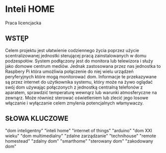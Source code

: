 # Inteli HOME
Praca licencjacka

## WSTĘP
Celem projektu jest ułatwienie codziennego życia poprzez użycie scentralizowanej jednostki sterującej pracą zainstalowanych w domu podzespołów. System podłączony jest do monitora lub telewizora i służy jako domowe centrum mediów. Jednak zastosowana przez nas jednostka to Raspbery Pi która umożliwia połączenie do niej wielu urządzeń peryferyjnych które mogą monitorować dom. Informacje te przekazywane są przez internet do użytkownika systemu, który może na żywo oglądać swój dom używając połączonych z jednostką centralną telefonów z aparatem, sprawdzić temperaturę wewnąrz lub warunki atmosferyczne na zewnąrz. Może również sterować oświetleniem lub zlecić jego losowe włączanie i wyłączanie celem zmylenia potencjalnych włamywaczy.

## SŁOWA KLUCZOWE
"dom inteligentny" "inteli home" "internet of things" "arduino" "dom XXI wieku" "dom multimedialny" "zdalne zarządzanie" "technihouse" "remote homestead" "zdalny dom" "smarthome" "sterowany dom" "zakodowany dom"
